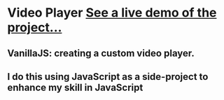 # Video Player [See a live demo of the project...](https://ahmed-roshdy-1.github.io/Video-Player/)
## VanillaJS: creating a custom video player.
## I do this using JavaScript as a side-project to enhance my skill in JavaScript
